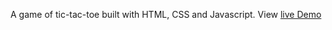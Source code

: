 A game of tic-tac-toe built with HTML, CSS and Javascript. View [live Demo](https://mitchel-okonjo.github.io/Tic-Tac-Toe/)
